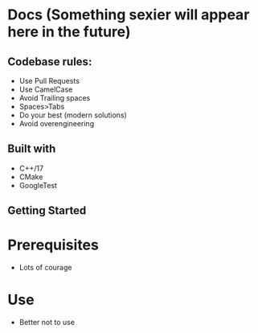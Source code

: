 # Docs (Something sexier will appear here in the future)
## Codebase rules:
- Use Pull Requests
- Use CamelCase
- Avoid Trailing spaces
- Spaces>Tabs
- Do your best (modern solutions)
- Avoid overengineering

## Built with
- C++/17
- CMake
- GoogleTest

## Getting Started
# Prerequisites
- Lots of courage
# Use
- Better not to use
